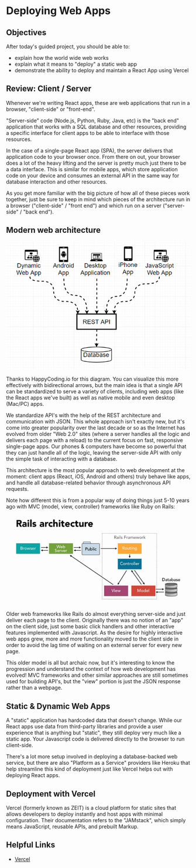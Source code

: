 # Deploying Web Apps

## Objectives
After today's guided project, you should be able to:
* explain how the world wide web works
* explain what it means to "deploy" a static web app
* demonstrate the ability to deploy and maintain a React App using Vercel


## Review: Client / Server
Whenever we're writing React apps, these are web applications that run in a browser, "client-side" or "front-end".

"Server-side" code (Node.js, Python, Ruby, Java, etc) is the "back end" application that works with a SQL database and other resources, providing a specific interface for client apps to be able to interface with those resources.

In the case of a single-page React app (SPA), the server delivers that application code to your browser once. From there on out, your browser does a lot of the heavy lifting and the server is pretty much just there to be a data interface. This is similar for mobile apps, which store application code on your device and consumes an external API in the same way for database interaction and other resources.

As you get more familiar with the big picture of how all of these pieces work together, just be sure to keep in mind which pieces of the architecture run in a browser ("client-side" / "front end") and which run on a server ("server-side" / "back end").


## Modern web architecture 
![REST API and clients diagram](images/rest_api.png)

Thanks to HappyCoding.io for this diagram. You can visualize this more effectively with bidirectional arrows, but the main idea is that a single API can be standardized to serve a variety of clients, including web apps (like the React apps we've built) as well as native mobile and even desktop (Mac/PC) apps.

We standardize API's with the help of the REST architecture and communication with JSON. This whole approach isn't exactly new, but it's come into greater popularity over the last decade or so as the Internet has evolved from older "Web 2.0" sites (where a server handles all the logic and delivers each page with a reload) to the current focus on fast, responsive single-page apps. Our phones & computers have become so powerful that they can just handle all of the logic, leaving the server-side API with only the simple task of interacting with a database. 

This architecture is the most popular approach to web development at the moment: client apps (React, iOS, Android and others) truly behave like apps, and handle all database-related behavior through asynchronous API requests.

Note how different this is from a popular way of doing things just 5-10 years ago with MVC (model, view, controller) frameworks like Ruby on Rails:

![Rails app diagram](images/rails_app.png)


Older web frameworks like Rails do almost everything server-side and just deliver each page to the client. Originally there was no notion of an "app" on the client side, just some basic click handlers and other interactive features implemented with Javascript. As the desire for highly interactive web apps grew, more and more functionality moved to the client side in order to avoid the lag time of waiting on an external server for every new page. 

This older model is all but archaic now, but it's interesting to know the progression and understand the context of how web development has evolved! MVC frameworks and other similar approaches are still sometimes used for building API's, but the "view" portion is just the JSON response rather than a webpage. 

## Static & Dynamic Web Apps
A "static" application has hardcoded data that doesn’t change. While our React apps use data from third-party libraries and provide a user experience that is anything but "static", they still deploy very much like a static app. Your Javascript code is delivered directly to the browser to run client-side.

There's a lot more setup involved in deploying a database-backed web service, but there are also "Platform as a Service" providers like Heroku that help streamline this kind of deployment just like Vercel helps out with deploying React apps. 

## Deployment with Vercel
Vercel (formerly known as ZEIT) is a cloud platform for static sites that allows developers to deploy instantly and host apps with minimal configuration. Their documentation refers to the "JAMstack", which simply means JavaScript, reusable APIs, and prebuilt Markup.

## Helpful Links
* [Vercel](https://vercel.com/)
